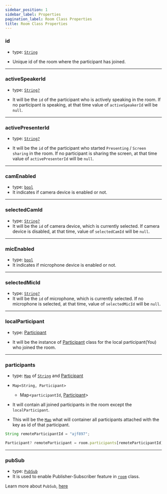 ```yaml
---
sidebar_position: 1
sidebar_label: Properties
pagination_label: Room Class Properties
title: Room Class Properties
---
```


<div class="sdk-api-ref-only-h4">

### id

- type: [`String`](https://api.dart.dev/stable/2.15.1/dart-core/String-class.html)

- Unique id of the room where the participant has joined.

---

### activeSpeakerId

- type: [`String?`](https://api.dart.dev/stable/2.15.1/dart-core/String-class.html)

- It will be the `id` of the participant who is actively speaking in the room. If no participant is speaking, at that time value of `activeSpeakerId` will be `null`.

---

### activePresenterId

- type: [`String?`](https://api.dart.dev/stable/2.15.1/dart-core/String-class.html)

- It will be the `id` of the participant who started `Presenting` / `Screen sharing` in the room. If no participant is sharing the screen, at that time value of `activePresenterId` will be `null`.

---

### camEnabled

- type: [`bool`](https://api.dart.dev/stable/2.15.1/dart-core/bool-class.html)
- It indicates if camera device is enabled or not.

---

### selectedCamId

- type: [`String?`](https://api.dart.dev/stable/2.15.1/dart-core/String-class.html)
- It will be the `id` of camera device, which is currently selected. If camera device is disabled, at that time, value of `selectedCamId` will be `null`.

---

### micEnabled

- type: [`bool`](https://api.dart.dev/stable/2.15.1/dart-core/bool-class.html)
- It indicates if microphone device is enabled or not.

---

### selectedMicId

- type: [`String?`](https://api.dart.dev/stable/2.15.1/dart-core/String-class.html)
- It will be the `id` of microphone, which is currently selected. If no microphone is selected, at that time, value of `selectedMicId` will be `null`.

---

### localParticipant

- type: [Participant](../participant-class/introduction)

- It will be the instance of [Participant](../participant-class/introduction) class for the local participant(You) who joined the room.

---

### participants

- type: [`Map`](https://api.dart.dev/stable/2.15.1/dart-core/Map-class.html) of [`String`](https://api.dart.dev/stable/2.15.1/dart-core/String-class.html) and [Participant](../participant-class/introduction)

- `Map<String, Participant>`

  - Map<`participantId`, [Participant](../participant-class/introduction)>

- It will contain all joined participants in the room except the `localParticipant`.

- This will be the [`Map`](https://api.dart.dev/stable/2.15.1/dart-core/Map-class.html) what will container all participants attached with the key as id of that participant.

```javascript
String remoteParticipantId = "ajf897";

Participant? remoteParticipant = room.participants[remoteParticipantId];
```

---

### pubSub

- type: [`PubSub`](../pubsub-class/introduction)
- It is used to enable Publisher-Subscriber feature in [`room`](introduction) class.

Learn more about `PubSub`, [here](../pubsub-class/introduction)

</div>
